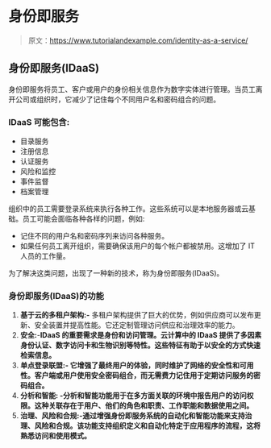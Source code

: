 # 身份即服务

> 原文：<https://www.tutorialandexample.com/identity-as-a-service/>

## 身份即服务(IDaaS)

身份即服务将员工、客户或用户的身份相关信息作为数字实体进行管理。当员工离开公司或组织时，它减少了记住每个不同用户名和密码组合的问题。

### IDaaS 可能包含:

*   目录服务
*   注册信息
*   认证服务
*   风险和监控
*   事件监督
*   档案管理

组织中的员工需要登录系统来执行各种工作。这些系统可以是本地服务器或云基础。员工可能会面临各种各样的问题，例如:

*   记住不同的用户名和密码序列来访问各种服务。
*   如果任何员工离开组织，需要确保该用户的每个帐户都被禁用。这增加了 IT 人员的工作量。

为了解决这类问题，出现了一种新的技术，称为身份即服务(IDaaS)。

### 身份即服务(IDaaS)的功能

1.  **基于云的多租户架构:-** 多租户架构提供了巨大的优势，例如供应商可以发布更新、安全装置并提高性能。它还定制管理访问供应和治理效率的能力。
2.  ****安全:****-**IDaaS 的重要需求是身份和访问管理。云计算中的 IDaaS 提供了多因素身份认证、数字访问卡和生物识别等特性。这些特征有助于以安全的方式快速检索信息。**
3.  ******单点登录联盟:-** 它增强了最终用户的体验，同时维护了网络的安全性和可用性。客户端或用户使用安全密码组合，而无需费力记住用于定期访问服务的密码组合。****
4.  ********分析和智能:** -分析和智能功能用于在多方面关联的环境中报告用户的访问权限。这种关联存在于用户、他们的角色和职责、工作职能和数据使用之间。******
5.  ********治理、风险和合规:**-通过增强身份即服务系统的自动化和智能功能来支持治理、风险和合规。该功能支持组织定义和自动化特定于应用程序的流程，这将熟悉访问和使用模式。******